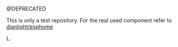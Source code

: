 @DEPRECATED

This is only a test repository. For the real used component refer to [dianlight/esphome](https://github.com/dianlight/esphome/tree/sensor/rtl_433)

L.
